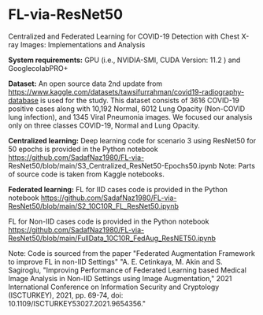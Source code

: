 # FL-via-ResNet50
Centralized and Federated Learning for COVID-19 Detection with Chest X-ray Images: Implementations and Analysis 

**System requirements:**
  GPU (i.e., NVIDIA-SMI, CUDA Version: 11.2 ) and GooglecolabPRO+

**Dataset:**
  An open source data 2nd update from https://www.kaggle.com/datasets/tawsifurrahman/covid19-radiography-database is used for the study. This dataset consists of 3616     COVID-19 positive cases along with 10,192 Normal, 6012 Lung Opacity (Non-COVID lung infection), and 1345 Viral Pneumonia images. We focused our analysis only on 
    three classes COVID-19, Normal and Lung Opacity.

**Centralized learning:**
  Deep learning code for scenario 3 using ResNet50 for 50 epochs is provided in the Python notebook https://github.com/SadafNaz1980/FL-via- 
  ResNet50/blob/main/S3_Centralized_ResNet50-Epochs50.ipynb
  Note: Parts of source code is taken from Kaggle notebooks.

**Federated learning:**
  FL for IID cases code is provided in the Python notebook https://github.com/SadafNaz1980/FL-via-ResNet50/blob/main/S2_10C10R_FL_ResNet50.ipynb
  
  FL for Non-IID cases code is provided in the Python notebook https://github.com/SadafNaz1980/FL-via-ResNet50/blob/main/FullData_10C10R_FedAug_ResNET50.ipynb
  
  Note: Code is sourced from the paper "Federated Augmentation Framework to improve FL in non-IID Settings" 
  "A. E. Cetinkaya, M. Akin and S. Sagiroglu, "Improving Performance of Federated Learning based Medical Image Analysis in Non-IID Settings using Image Augmentation,"   2021 International Conference on Information Security and Cryptology (ISCTURKEY), 2021, pp. 69-74, doi: 10.1109/ISCTURKEY53027.2021.9654356." 
